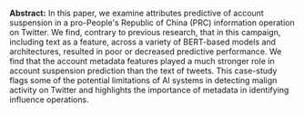 **Abstract:** In this paper, we examine attributes predictive of account suspension in a pro-People's Republic of China (PRC) information operation on Twitter. We find, contrary to previous research, that in this campaign, including text as a feature, across a variety of BERT-based models and architectures, resulted in poor or decreased predictive performance. We find that the account metadata features played a much stronger role in account suspension prediction than the text of tweets. This case-study flags some of the potential limitations of AI systems in detecting malign activity on Twitter and highlights the importance of metadata in identifying influence operations.
